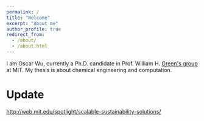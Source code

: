 ```yaml
---
permalink: /
title: "Welcome"
excerpt: "About me"
author_profile: true
redirect_from: 
  - /about/
  - /about.html
---
```

I am Oscar Wu, currently a Ph.D. candidate in Prof. William H. [Green's group](https://greengroup.mit.edu/oscar-haoyang-wu) at MIT. My thesis is about chemical engineering and computation. 

Update
=====
http://web.mit.edu/spotlight/scalable-sustainability-solutions/




